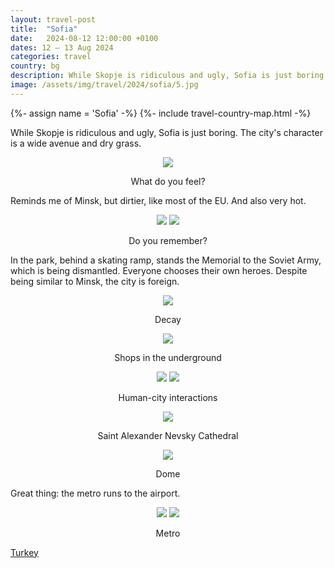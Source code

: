 ```yaml
---
layout: travel-post
title:  "Sofia"
date:   2024-08-12 12:00:00 +0100
dates: 12 – 13 Aug 2024
categories: travel
country: bg
description: While Skopje is ridiculous and ugly, Sofia is just boring.
image: /assets/img/travel/2024/sofia/5.jpg
---
```


{%- assign name = 'Sofia' -%}
{%- include travel-country-map.html -%}

While Skopje is ridiculous and ugly, Sofia is just boring. The city's character is a wide avenue and dry grass.
<center>
    <img src="/assets/img/travel/2024/sofia/3.jpg" />
    <p class="image-label">What do you feel?</p>
</center>

Reminds me of Minsk, but dirtier, like most of the EU. And also very hot.
<center>
    <div class="side-by-side">
        <img src="/assets/img/travel/2024/sofia/10.jpg" />
        <img src="/assets/img/travel/2024/sofia/11.jpg" />
    </div>
    <p class="image-label">Do you remember?</p>
</center>

In the park, behind a skating ramp, stands the Memorial to the Soviet Army, which is being dismantled. Everyone chooses their own heroes. Despite being similar to Minsk, the city is foreign.
<center>
    <img src="/assets/img/travel/2024/sofia/4.jpg" />
    <p class="image-label">Decay</p>
</center>

<center>
    <img src="/assets/img/travel/2024/sofia/5.jpg" />
    <p class="image-label">Shops in the underground</p>
</center>

<center>
    <div class="side-by-side">
        <img src="/assets/img/travel/2024/sofia/6.jpg" />
        <img src="/assets/img/travel/2024/sofia/7.jpg" />
    </div>
    <p class="image-label">Human-city interactions</p>
</center>

<center>
    <img src="/assets/img/travel/2024/sofia/1.jpg" />
    <p class="image-label">Saint Alexander Nevsky Cathedral</p>
</center>

<center>
    <img src="/assets/img/travel/2024/sofia/2.jpg" />
    <p class="image-label">Dome</p>
</center>

Great thing: the metro runs to the airport.
<center>
    <div class="side-by-side">
        <img src="/assets/img/travel/2024/sofia/8.jpg" />
        <img src="/assets/img/travel/2024/sofia/9.jpg" />
    </div>
    <p class="image-label">Metro</p>
</center>


<a class="next" href="/travel/2024/turkey">
    Turkey
</a>

